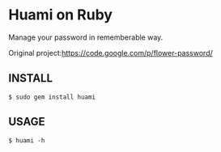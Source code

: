 Huami on Ruby
===============

Manage your password in rememberable way.

Original project:https://code.google.com/p/flower-password/

INSTALL
--------

    $ sudo gem install huami

USAGE
------

    $ huami -h

